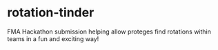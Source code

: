 # rotation-tinder
FMA Hackathon submission helping allow proteges find rotations within teams in a fun and exciting way!
